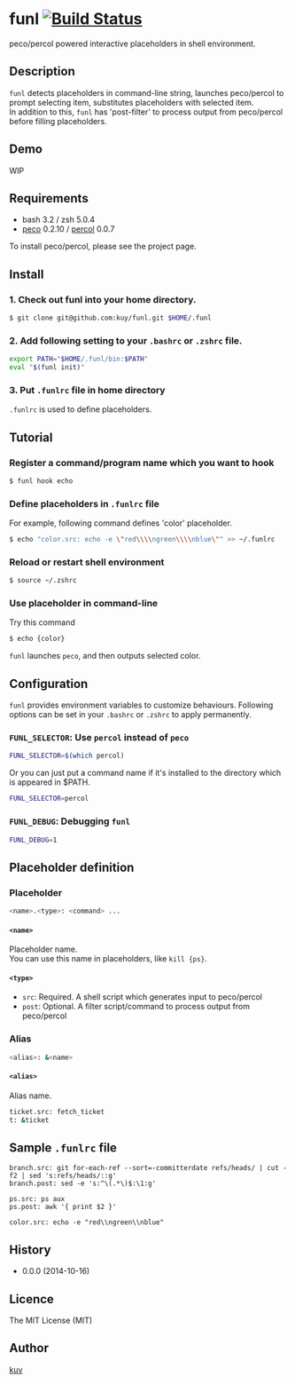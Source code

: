 funl [![Build Status](https://travis-ci.org/kuy/funl.svg?branch=master)](https://travis-ci.org/kuy/funl)
====


peco/percol powered interactive placeholders in shell environment.

## Description

`funl` detects placeholders in command-line string, launches peco/percol
to prompt selecting item, substitutes placeholders with selected item.  
In addition to this, `funl` has 'post-filter' to process output from peco/percol before filling placeholders.

## Demo

WIP


## Requirements

- bash 3.2 / zsh 5.0.4
- [peco](https://github.com/lestrrat/peco) 0.2.10 / [percol](https://github.com/mooz/percol) 0.0.7

To install peco/percol, please see the project page.

## Install

### 1. Check out funl into your home directory.

```sh
$ git clone git@github.com:kuy/funl.git $HOME/.funl
```

### 2. Add following setting to your `.bashrc` or `.zshrc` file.

```sh
export PATH="$HOME/.funl/bin:$PATH"
eval "$(funl init)"
```

### 3. Put `.funlrc` file in home directory

`.funlrc` is used to define placeholders.

## Tutorial

### Register a command/program name which you want to hook

```sh
$ funl hook echo
```

### Define placeholders in `.funlrc` file

For example, following command defines 'color' placeholder.

```sh
$ echo "color.src: echo -e \"red\\\\ngreen\\\\nblue\"" >> ~/.funlrc
```

### Reload or restart shell environment

```sh
$ source ~/.zshrc
```

### Use placeholder in command-line

Try this command

```sh
$ echo {color}
```

`funl` launches `peco`, and then outputs selected color.


## Configuration

`funl` provides environment variables to customize behaviours.
Following options can be set in your `.bashrc` or `.zshrc` to apply permanently.

### `FUNL_SELECTOR`: Use `percol` instead of `peco`

```sh
FUNL_SELECTOR=$(which percol)
```

Or you can just put a command name if it's installed to
the directory which is appeared in $PATH.

```sh
FUNL_SELECTOR=percol
```

### `FUNL_DEBUG`: Debugging `funl`

```sh
FUNL_DEBUG=1
```

## Placeholder definition

### Placeholder

```sh
<name>.<type>: <command> ...
```

#### `<name>`

Placeholder name.  
You can use this name in placeholders, like `kill {ps}`.

#### `<type>`

- `src`: Required. A shell script which generates input to peco/percol
- `post`: Optional. A filter script/command to process output from peco/percol

### Alias

```sh
<alias>: &<name>
```

#### `<alias>`

Alias name.  

```sh
ticket.src: fetch_ticket
t: &ticket
```


## Sample `.funlrc` file

```
branch.src: git for-each-ref --sort=-committerdate refs/heads/ | cut -f2 | sed 's:refs/heads/::g'
branch.post: sed -e 's:^\(.*\)$:\1:g'

ps.src: ps aux
ps.post: awk '{ print $2 }'

color.src: echo -e "red\\ngreen\\nblue"
```


## History

- 0.0.0 (2014-10-16)


## Licence

The MIT License (MIT)


## Author

[kuy](https://github.com/kuy)
